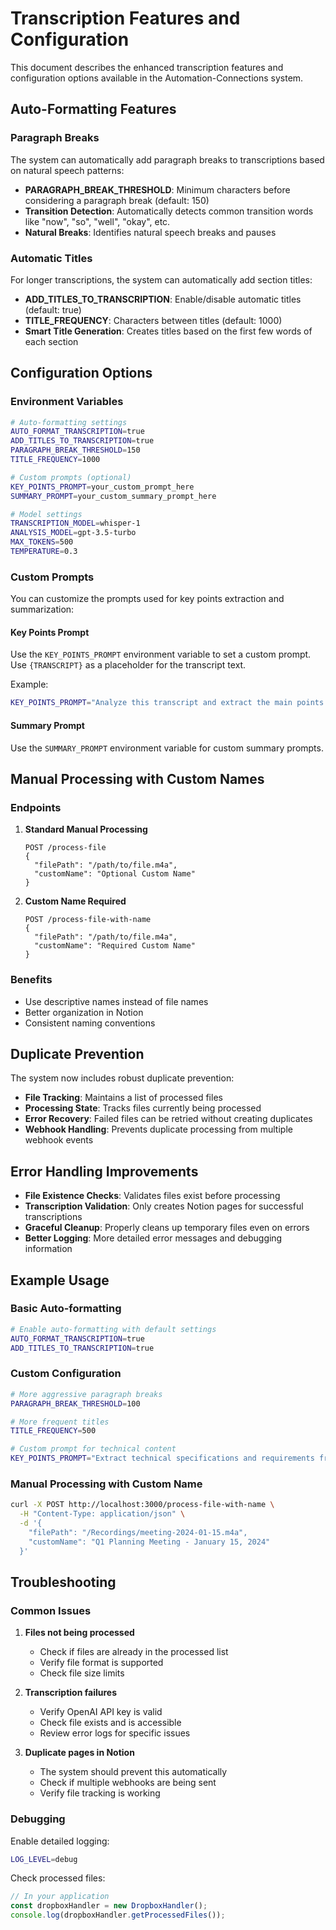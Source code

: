 # Transcription Features and Configuration

This document describes the enhanced transcription features and configuration options available in the Automation-Connections system.

## Auto-Formatting Features

### Paragraph Breaks
The system can automatically add paragraph breaks to transcriptions based on natural speech patterns:

- **PARAGRAPH_BREAK_THRESHOLD**: Minimum characters before considering a paragraph break (default: 150)
- **Transition Detection**: Automatically detects common transition words like "now", "so", "well", "okay", etc.
- **Natural Breaks**: Identifies natural speech breaks and pauses

### Automatic Titles
For longer transcriptions, the system can automatically add section titles:

- **ADD_TITLES_TO_TRANSCRIPTION**: Enable/disable automatic titles (default: true)
- **TITLE_FREQUENCY**: Characters between titles (default: 1000)
- **Smart Title Generation**: Creates titles based on the first few words of each section

## Configuration Options

### Environment Variables

```bash
# Auto-formatting settings
AUTO_FORMAT_TRANSCRIPTION=true
ADD_TITLES_TO_TRANSCRIPTION=true
PARAGRAPH_BREAK_THRESHOLD=150
TITLE_FREQUENCY=1000

# Custom prompts (optional)
KEY_POINTS_PROMPT=your_custom_prompt_here
SUMMARY_PROMPT=your_custom_summary_prompt_here

# Model settings
TRANSCRIPTION_MODEL=whisper-1
ANALYSIS_MODEL=gpt-3.5-turbo
MAX_TOKENS=500
TEMPERATURE=0.3
```

### Custom Prompts

You can customize the prompts used for key points extraction and summarization:

#### Key Points Prompt
Use the `KEY_POINTS_PROMPT` environment variable to set a custom prompt. Use `{TRANSCRIPT}` as a placeholder for the transcript text.

Example:
```bash
KEY_POINTS_PROMPT="Analyze this transcript and extract the main points: {TRANSCRIPT}"
```

#### Summary Prompt
Use the `SUMMARY_PROMPT` environment variable for custom summary prompts.

## Manual Processing with Custom Names

### Endpoints

1. **Standard Manual Processing**
   ```
   POST /process-file
   {
     "filePath": "/path/to/file.m4a",
     "customName": "Optional Custom Name"
   }
   ```

2. **Custom Name Required**
   ```
   POST /process-file-with-name
   {
     "filePath": "/path/to/file.m4a",
     "customName": "Required Custom Name"
   }
   ```

### Benefits
- Use descriptive names instead of file names
- Better organization in Notion
- Consistent naming conventions

## Duplicate Prevention

The system now includes robust duplicate prevention:

- **File Tracking**: Maintains a list of processed files
- **Processing State**: Tracks files currently being processed
- **Error Recovery**: Failed files can be retried without creating duplicates
- **Webhook Handling**: Prevents duplicate processing from multiple webhook events

## Error Handling Improvements

- **File Existence Checks**: Validates files exist before processing
- **Transcription Validation**: Only creates Notion pages for successful transcriptions
- **Graceful Cleanup**: Properly cleans up temporary files even on errors
- **Better Logging**: More detailed error messages and debugging information

## Example Usage

### Basic Auto-formatting
```bash
# Enable auto-formatting with default settings
AUTO_FORMAT_TRANSCRIPTION=true
ADD_TITLES_TO_TRANSCRIPTION=true
```

### Custom Configuration
```bash
# More aggressive paragraph breaks
PARAGRAPH_BREAK_THRESHOLD=100

# More frequent titles
TITLE_FREQUENCY=500

# Custom prompt for technical content
KEY_POINTS_PROMPT="Extract technical specifications and requirements from: {TRANSCRIPT}"
```

### Manual Processing with Custom Name
```bash
curl -X POST http://localhost:3000/process-file-with-name \
  -H "Content-Type: application/json" \
  -d '{
    "filePath": "/Recordings/meeting-2024-01-15.m4a",
    "customName": "Q1 Planning Meeting - January 15, 2024"
  }'
```

## Troubleshooting

### Common Issues

1. **Files not being processed**
   - Check if files are already in the processed list
   - Verify file format is supported
   - Check file size limits

2. **Transcription failures**
   - Verify OpenAI API key is valid
   - Check file exists and is accessible
   - Review error logs for specific issues

3. **Duplicate pages in Notion**
   - The system should prevent this automatically
   - Check if multiple webhooks are being sent
   - Verify file tracking is working

### Debugging

Enable detailed logging:
```bash
LOG_LEVEL=debug
```

Check processed files:
```javascript
// In your application
const dropboxHandler = new DropboxHandler();
console.log(dropboxHandler.getProcessedFiles());
``` 